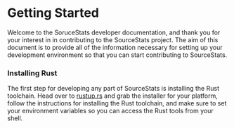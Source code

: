 # Getting Started
Welcome to the SoruceStats developer documentation, and thank you for your interest in
in contributing to the SourceStats project. The aim of this document is to provide
all of the information necessary for setting up your development environment so that you
can start contributing to SourceStats.

### Installing Rust
The first step for developing any part of SourceStats is installing the Rust toolchain.
Head over to [rustup.rs](https://rustup.rs/) and grab the installer for your platform,
follow the instructions for installing the Rust toolchain, and make sure to set your
environment variables so you can access the Rust tools from your shell.